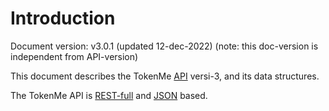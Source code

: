 # Introduction

Document version: <span class="mono"> v3.0.1 </span> (updated 12-dec-2022) (note: this doc-version is independent from API-version)

This document describes the TokenMe [API](https://en.wikipedia.org/wiki/API) versi-3, and its data structures.

The TokenMe API is [REST-full](https://en.wikipedia.org/wiki/Representational_state_transfer) and [JSON](https://en.wikipedia.org/wiki/JSON) based.
